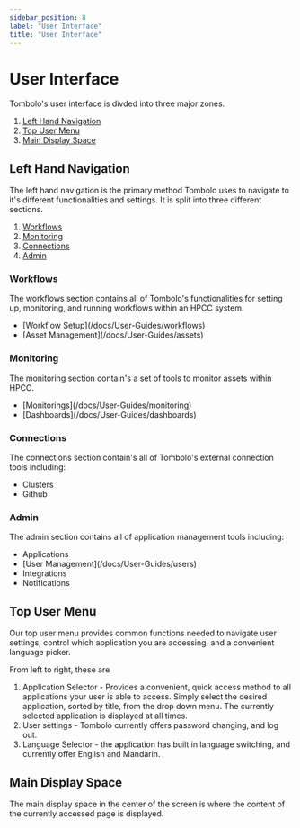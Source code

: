 ```yaml
---
sidebar_position: 8
label: "User Interface"
title: "User Interface"
---
```


# User Interface

Tombolo's user interface is divded into three major zones.

1. [Left Hand Navigation](#left-hand-navigation)
2. [Top User Menu](#top-user-menu)
3. [Main Display Space](#main-display-space)

## Left Hand Navigation

The left hand navigation is the primary method Tombolo uses to navigate to it's different functionalities and settings. It is split into three different sections.

1. [Workflows](#workflows)
2. [Monitoring](#monitoring)
3. [Connections](#connections)
4. [Admin](#admin)

### Workflows

The workflows section contains all of Tombolo's functionalities for setting up, monitoring, and running workflows within an HPCC system.

<ul>
    <li>[Workflow Setup](/docs/User-Guides/workflows)</li>
    <li>[Asset Management](/docs/User-Guides/assets)</li>

</ul>

### Monitoring

The monitoring section contain's a set of tools to monitor assets within HPCC.

<ul>
    <li>[Monitorings](/docs/User-Guides/monitoring)</li>
    <li>[Dashboards](/docs/User-Guides/dashboards)</li>

</ul>

### Connections

The connections section contain's all of Tombolo's external connection tools including:

<ul>
<li>Clusters</li>
<li>Github</li>
</ul>

### Admin

The admin section contains all of application management tools including:

<ul>
<li>Applications</li>
<li>[User Management](/docs/User-Guides/users)</li>
<li>Integrations</li>
<li>Notifications</li>
</ul>

## Top User Menu

Our top user menu provides common functions needed to navigate user settings, control which application you are accessing, and a convenient language picker.

From left to right, these are

1. Application Selector - Provides a convenient, quick access method to all applications your user is able to access. Simply select the desired application, sorted by title, from the drop down menu. The currently selected application is displayed at all times.
2. User settings - Tombolo currently offers password changing, and log out.
3. Language Selector - the application has built in language switching, and currently offer English and Mandarin.

## Main Display Space

The main display space in the center of the screen is where the content of the currently accessed page is displayed.
